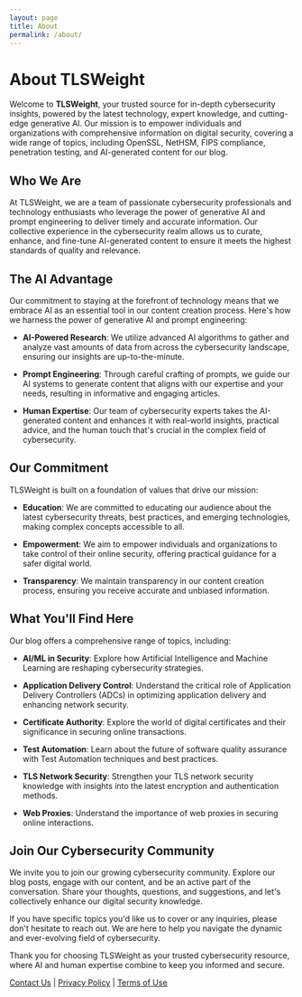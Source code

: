 ```yaml
---
layout: page
title: About
permalink: /about/
---
```


# About TLSWeight

Welcome to **TLSWeight**, your trusted source for in-depth cybersecurity insights, powered by the latest technology, expert knowledge, and cutting-edge generative AI. Our mission is to empower individuals and organizations with comprehensive information on digital security, covering a wide range of topics, including OpenSSL, NetHSM, FIPS compliance, penetration testing, and AI-generated content for our blog.


## Who We Are

At TLSWeight, we are a team of passionate cybersecurity professionals and technology enthusiasts who leverage the power of generative AI and prompt engineering to deliver timely and accurate information. Our collective experience in the cybersecurity realm allows us to curate, enhance, and fine-tune AI-generated content to ensure it meets the highest standards of quality and relevance.

## The AI Advantage

Our commitment to staying at the forefront of technology means that we embrace AI as an essential tool in our content creation process. Here's how we harness the power of generative AI and prompt engineering:

- **AI-Powered Research**: We utilize advanced AI algorithms to gather and analyze vast amounts of data from across the cybersecurity landscape, ensuring our insights are up-to-the-minute.

- **Prompt Engineering**: Through careful crafting of prompts, we guide our AI systems to generate content that aligns with our expertise and your needs, resulting in informative and engaging articles.

- **Human Expertise**: Our team of cybersecurity experts takes the AI-generated content and enhances it with real-world insights, practical advice, and the human touch that's crucial in the complex field of cybersecurity.

## Our Commitment

TLSWeight is built on a foundation of values that drive our mission:

- **Education**: We are committed to educating our audience about the latest cybersecurity threats, best practices, and emerging technologies, making complex concepts accessible to all.

- **Empowerment**: We aim to empower individuals and organizations to take control of their online security, offering practical guidance for a safer digital world.

- **Transparency**: We maintain transparency in our content creation process, ensuring you receive accurate and unbiased information.

## What You'll Find Here

Our blog offers a comprehensive range of topics, including:

- **AI/ML in Security**: Explore how Artificial Intelligence and Machine Learning are reshaping cybersecurity strategies.

- **Application Delivery Control**: Understand the critical role of Application Delivery Controllers (ADCs) in optimizing application delivery and enhancing network security.

- **Certificate Authority**: Explore the world of digital certificates and their significance in securing online transactions.

- **Test Automation**: Learn about the future of software quality assurance with Test Automation techniques and best practices.

- **TLS Network Security**: Strengthen your TLS network security knowledge with insights into the latest encryption and authentication methods.

- **Web Proxies**: Understand the importance of web proxies in securing online interactions.

## Join Our Cybersecurity Community

We invite you to join our growing cybersecurity community. Explore our blog posts, engage with our content, and be an active part of the conversation. Share your thoughts, questions, and suggestions, and let's collectively enhance our digital security knowledge.

If you have specific topics you'd like us to cover or any inquiries, please don't hesitate to reach out. We are here to help you navigate the dynamic and ever-evolving field of cybersecurity.

Thank you for choosing TLSWeight as your trusted cybersecurity resource, where AI and human expertise combine to keep you informed and secure.

[Contact Us](contact.md) | [Privacy Policy](privacy-policy.md) | [Terms of Use](terms.md)

